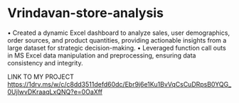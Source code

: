 # Vrindavan-store-analysis
 • Created a dynamic Excel dashboard to analyze sales, user demographics, order sources, and product quantities,  providing actionable insights from a large dataset for strategic decision-making. 
 • Leveraged function call outs in MS Excel data manipulation and preprocessing, ensuring data consistency and  integrity.

 LINK TO MY PROJECT
 https://1drv.ms/w/c/c8dd3511defd60dc/Ebr9j6e1Ku1BvVqCsCuDRpsB0YQG_0UjlwvDKraaqLxQNQ?e=0OaXff
